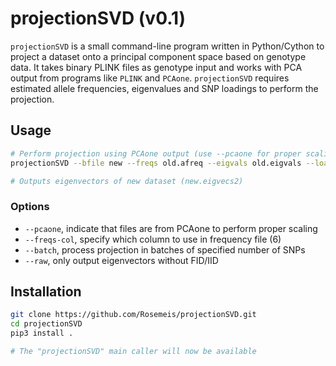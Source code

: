 # projectionSVD (v0.1)
`projectionSVD` is a small command-line program written in Python/Cython to project a dataset onto a principal component space based on genotype data. It takes binary PLINK files as genotype input and works with PCA output from programs like `PLINK` and `PCAone`. `projectionSVD` requires estimated allele frequencies, eigenvalues and SNP loadings to perform the projection.

## Usage
```bash
# Perform projection using PCAone output (use --pcaone for proper scaling)
projectionSVD --bfile new --freqs old.afreq --eigvals old.eigvals --loadings old.loadings --threads 32 --out new --pcaone

# Outputs eigenvectors of new dataset (new.eigvecs2)
```

### Options
* `--pcaone`, indicate that files are from PCAone to perform proper scaling
* `--freqs-col`, specify which column to use in frequency file (6)
* `--batch`, process projection in batches of specified number of SNPs
* `--raw`, only output eigenvectors without FID/IID

## Installation
```bash
git clone https://github.com/Rosemeis/projectionSVD.git
cd projectionSVD
pip3 install .

# The "projectionSVD" main caller will now be available
